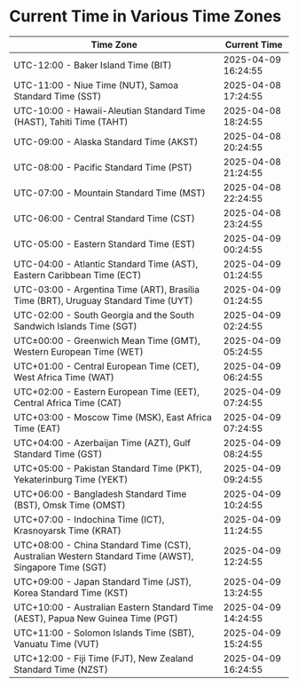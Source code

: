 # Current Time in Various Time Zones

| Time Zone | Current Time |
|-----------|--------------|
| UTC-12:00 - Baker Island Time (BIT) | 2025-04-09 16:24:55 |
| UTC-11:00 - Niue Time (NUT), Samoa Standard Time (SST) | 2025-04-08 17:24:55 |
| UTC-10:00 - Hawaii-Aleutian Standard Time (HAST), Tahiti Time (TAHT) | 2025-04-08 18:24:55 |
| UTC-09:00 - Alaska Standard Time (AKST) | 2025-04-08 20:24:55 |
| UTC-08:00 - Pacific Standard Time (PST) | 2025-04-08 21:24:55 |
| UTC-07:00 - Mountain Standard Time (MST) | 2025-04-08 22:24:55 |
| UTC-06:00 - Central Standard Time (CST) | 2025-04-08 23:24:55 |
| UTC-05:00 - Eastern Standard Time (EST) | 2025-04-09 00:24:55 |
| UTC-04:00 - Atlantic Standard Time (AST), Eastern Caribbean Time (ECT) | 2025-04-09 01:24:55 |
| UTC-03:00 - Argentina Time (ART), Brasília Time (BRT), Uruguay Standard Time (UYT) | 2025-04-09 01:24:55 |
| UTC-02:00 - South Georgia and the South Sandwich Islands Time (SGT) | 2025-04-09 02:24:55 |
| UTC±00:00 - Greenwich Mean Time (GMT), Western European Time (WET) | 2025-04-09 05:24:55 |
| UTC+01:00 - Central European Time (CET), West Africa Time (WAT) | 2025-04-09 06:24:55 |
| UTC+02:00 - Eastern European Time (EET), Central Africa Time (CAT) | 2025-04-09 07:24:55 |
| UTC+03:00 - Moscow Time (MSK), East Africa Time (EAT) | 2025-04-09 07:24:55 |
| UTC+04:00 - Azerbaijan Time (AZT), Gulf Standard Time (GST) | 2025-04-09 08:24:55 |
| UTC+05:00 - Pakistan Standard Time (PKT), Yekaterinburg Time (YEKT) | 2025-04-09 09:24:55 |
| UTC+06:00 - Bangladesh Standard Time (BST), Omsk Time (OMST) | 2025-04-09 10:24:55 |
| UTC+07:00 - Indochina Time (ICT), Krasnoyarsk Time (KRAT) | 2025-04-09 11:24:55 |
| UTC+08:00 - China Standard Time (CST), Australian Western Standard Time (AWST), Singapore Time (SGT) | 2025-04-09 12:24:55 |
| UTC+09:00 - Japan Standard Time (JST), Korea Standard Time (KST) | 2025-04-09 13:24:55 |
| UTC+10:00 - Australian Eastern Standard Time (AEST), Papua New Guinea Time (PGT) | 2025-04-09 14:24:55 |
| UTC+11:00 - Solomon Islands Time (SBT), Vanuatu Time (VUT) | 2025-04-09 15:24:55 |
| UTC+12:00 - Fiji Time (FJT), New Zealand Standard Time (NZST) | 2025-04-09 16:24:55 |
